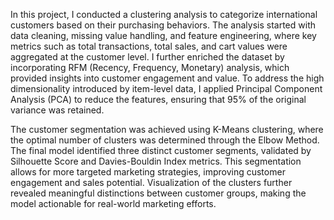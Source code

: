In this project, I conducted a clustering analysis to categorize international customers based on their purchasing behaviors. The analysis started with data cleaning, missing value handling, and feature engineering, where key metrics such as total transactions, total sales, and cart values were aggregated at the customer level. I further enriched the dataset by incorporating RFM (Recency, Frequency, Monetary) analysis, which provided insights into customer engagement and value. To address the high dimensionality introduced by item-level data, I applied Principal Component Analysis (PCA) to reduce the features, ensuring that 95% of the original variance was retained.

The customer segmentation was achieved using K-Means clustering, where the optimal number of clusters was determined through the Elbow Method. The final model identified three distinct customer segments, validated by Silhouette Score and Davies-Bouldin Index metrics. This segmentation allows for more targeted marketing strategies, improving customer engagement and sales potential. Visualization of the clusters further revealed meaningful distinctions between customer groups, making the model actionable for real-world marketing efforts.
